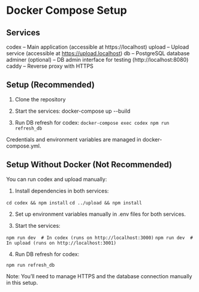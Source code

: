 # Docker Compose Setup

## Services

codex – Main application (accessible at https://localhost)
upload – Upload service (accessible at https://upload.localhost)
db – PostgreSQL database
adminer (optional) – DB admin interface for testing (http://localhost:8080)
caddy – Reverse proxy with HTTPS

## Setup (Recommended)

1. Clone the repository 

2. Start the services:
docker-compose up --build

3. Run DB refresh for codex:
`docker-compose exec codex npm run refresh_db`

Credentials and environment variables are managed in docker-compose.yml.

## Setup Without Docker (Not Recommended)

You can run codex and upload manually:

1. Install dependencies in both services:

`cd codex && npm install`
`cd ../upload && npm install`

2. Set up environment variables manually in .env files for both services.

3. Start the services:

`npm run dev  # In codex (runs on http://localhost:3000)`
`npm run dev  # In upload (runs on http://localhost:3001)`

4. Run DB refresh for codex:

`npm run refresh_db`

Note: You’ll need to manage HTTPS and the database connection manually in this setup.
